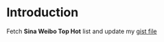 # Introduction

Fetch **Sina Weibo Top Hot** list and update my [gist file](https://gist.github.com/driftingdream/7914cf6796514691fd5e99d213e44f78)

<script src="https://gist.github.com/driftingdream/7914cf6796514691fd5e99d213e44f78.js"></script>

